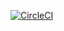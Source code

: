 
[![CircleCI](https://circleci.com/gh/is2ei/danger-plugin-typetalk-test.svg?style=svg)][circleci]

[circleci]: https://circleci.com/gh/is2ei/danger-plugin-typetalk-test